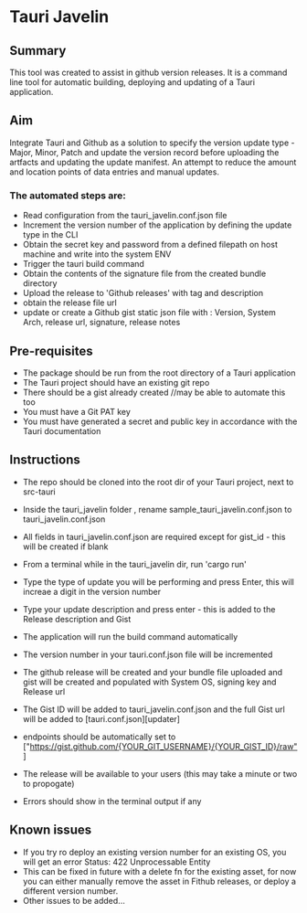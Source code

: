 # Tauri Javelin

## Summary

This tool was created to assist in github version releases.
It is a command line tool for automatic building, deploying and updating of a Tauri application.

## Aim

Integrate Tauri and Github as a solution to specify the version update type - Major, Minor, Patch and update the version record before uploading the artfacts and updating the update manifest.
An attempt to reduce the amount and location points of data entries and manual updates.

### The automated steps are:

- Read configuration from the tauri_javelin.conf.json file
- Increment the version number of the application by defining the update type in the CLI
- Obtain the secret key and password from a defined filepath on host machine and write into the system ENV
- Trigger the tauri build command
- Obtain the contents of the signature file from the created bundle directory
- Upload the release to 'Github releases' with tag and description
- obtain the release file url
- update or create a Github gist static json file with : Version, System Arch, release url, signature, release notes

## Pre-requisites

- The package should be run from the root directory of a Tauri application
- The Tauri project should have an existing git repo
- There should be a gist already created //may be able to automate this too
- You must have a Git PAT key
- You must have generated a secret and public key in accordance with the Tauri documentation

## Instructions

- The repo should be cloned into the root dir of your Tauri project, next to src-tauri
- Inside the tauri_javelin folder , rename sample_tauri_javelin.conf.json to tauri_javelin.conf.json
- All fields in tauri_javelin.conf.json are required except for gist_id - this will be created if blank
- From a terminal while in the tauri_javelin dir, run 'cargo run'
- Type the type of update you will be performing and press Enter, this will increae a digit in the version number
- Type your update description and press enter - this is added to the Release description and Gist

- The application will run the build command automatically
- The version number in your tauri.conf.json file will be incremented
- The github release will be created and your bundle file uploaded and gist will be created and populated with System OS, signing key and Release url
- The Gist ID will be added to tauri_javelin.conf.json and the full Gist url will be added to [tauri.conf.json][updater]
- endpoints should be automatically set to ["https://gist.github.com/{YOUR_GIT_USERNAME}/{YOUR_GIST_ID}/raw"]
- The release will be available to your users (this may take a minute or two to propogate)

- Errors should show in the terminal output if any

## Known issues

- If you try ro deploy an existing version number for an existing OS, you will get an error Status: 422 Unprocessable Entity
- This can be fixed in future with a delete fn for the existing asset, for now you can either manually remove the asset in Fithub releases, or deploy a different version number.
- Other issues to be added...
